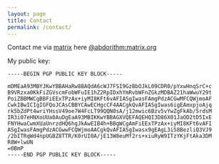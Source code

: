 ```yaml
---
layout: page
title: Contact
permalink: /contact/
---
```


Contact me via [matrix](https://matrix.org) here [@abdorithm:matrix.org](https://matrix.to/#/@abdorithm:matrix.org)

My public key:
```
-----BEGIN PGP PUBLIC KEY BLOCK-----

mDMEaA93MBYJKwYBBAHaRw8BAQdA6cWJ7FSI9GzBbOJkL09CDR0/pYxwHnqSrC+c
B9VRzxa0KkFiZGVscmFobWFuIE1hZ2RpIDxhYmRvbWFnZGkzMDBAZ21haWwuY29t
PoiZBBMWCgBBFiEExTPzAx+iyMI8KFt6vAFIASgIwasFAmgPdzACGwMFCQWjmoAF
CwkIBwICIgIGFQoJCAsCBBYCAwECHgcCF4AACgkQvAFIASgIwas6igEAmxpjoAjq
rk5bZdPt4wriYHssV49oe7W4FcLT99QQN0sA/j12mwic6Bzv5vYwZgFkAb/5rdsM
IR3i07eHNXoUUa0AuDgEaA93MBIKKwYBBAGXVQEFAQEHQI3D86X01JaOD2tD5IxE
FNYHwaCwmXUaUnrzdHQ6hgJkAwEIB4h+BBgWCgAmFiEExTPzAx+iyMI8KFt6vAFI
ASgIwasFAmgPdzACGwwFCQWjmoAACgkQvAFIASgIwasx9gEAgL3i58BezliQ3VJ9
/2bITRqWd4npUGBZ8TTR/K0rUI0A/jE13W8euMf2rs+xiuRyW9ITzYKjFtAka3DM
R8W+lwUN
=0BmP
-----END PGP PUBLIC KEY BLOCK-----
```